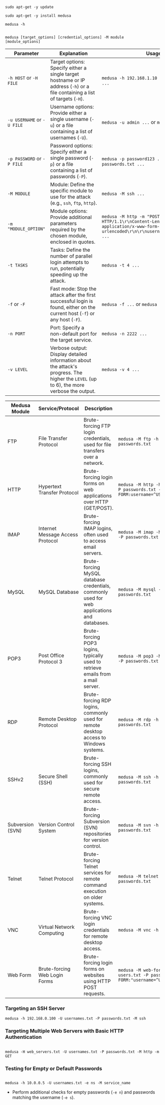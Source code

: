```shell-session
sudo apt-get -y update
```
```shell-session
sudo apt-get -y install medusa
```
```shell-session
medusa -h
```

```shell-session

medusa [target_options] [credential_options] -M module [module_options]
```

|Parameter|Explanation|Usage Example|
|---|---|---|
|`-h HOST` or `-H FILE`|Target options: Specify either a single target hostname or IP address (`-h`) or a file containing a list of targets (`-H`).|`medusa -h 192.168.1.10 ...` or `medusa -H targets.txt ...`|
|`-u USERNAME` or `-U FILE`|Username options: Provide either a single username (`-u`) or a file containing a list of usernames (`-U`).|`medusa -u admin ...` or `medusa -U usernames.txt ...`|
|`-p PASSWORD` or `-P FILE`|Password options: Specify either a single password (`-p`) or a file containing a list of passwords (`-P`).|`medusa -p password123 ...` or `medusa -P passwords.txt ...`|
|`-M MODULE`|Module: Define the specific module to use for the attack (e.g., `ssh`, `ftp`, `http`).|`medusa -M ssh ...`|
|`-m "MODULE_OPTION"`|Module options: Provide additional parameters required by the chosen module, enclosed in quotes.|`medusa -M http -m "POST /login.php HTTP/1.1\r\nContent-Length: 30\r\nContent-Type: application/x-www-form-urlencoded\r\n\r\nusername=^USER^&password=^PASS^" ...`|
|`-t TASKS`|Tasks: Define the number of parallel login attempts to run, potentially speeding up the attack.|`medusa -t 4 ...`|
|`-f` or `-F`|Fast mode: Stop the attack after the first successful login is found, either on the current host (`-f`) or any host (`-F`).|`medusa -f ...` or `medusa -F ...`|
|`-n PORT`|Port: Specify a non-default port for the target service.|`medusa -n 2222 ...`|
|`-v LEVEL`|Verbose output: Display detailed information about the attack's progress. The higher the `LEVEL` (up to 6), the more verbose the output.|`medusa -v 4 ...`|

|Medusa Module|Service/Protocol|Description|Usage Example|
|---|---|---|---|
|FTP|File Transfer Protocol|Brute-forcing FTP login credentials, used for file transfers over a network.|`medusa -M ftp -h 192.168.1.100 -u admin -P passwords.txt`|
|HTTP|Hypertext Transfer Protocol|Brute-forcing login forms on web applications over HTTP (GET/POST).|`medusa -M http -h www.example.com -U users.txt -P passwords.txt -m DIR:/login.php -m FORM:username=^USER^&password=^PASS^`|
|IMAP|Internet Message Access Protocol|Brute-forcing IMAP logins, often used to access email servers.|`medusa -M imap -h mail.example.com -U users.txt -P passwords.txt`|
|MySQL|MySQL Database|Brute-forcing MySQL database credentials, commonly used for web applications and databases.|`medusa -M mysql -h 192.168.1.100 -u root -P passwords.txt`|
|POP3|Post Office Protocol 3|Brute-forcing POP3 logins, typically used to retrieve emails from a mail server.|`medusa -M pop3 -h mail.example.com -U users.txt -P passwords.txt`|
|RDP|Remote Desktop Protocol|Brute-forcing RDP logins, commonly used for remote desktop access to Windows systems.|`medusa -M rdp -h 192.168.1.100 -u admin -P passwords.txt`|
|SSHv2|Secure Shell (SSH)|Brute-forcing SSH logins, commonly used for secure remote access.|`medusa -M ssh -h 192.168.1.100 -u root -P passwords.txt`|
|Subversion (SVN)|Version Control System|Brute-forcing Subversion (SVN) repositories for version control.|`medusa -M svn -h 192.168.1.100 -u admin -P passwords.txt`|
|Telnet|Telnet Protocol|Brute-forcing Telnet services for remote command execution on older systems.|`medusa -M telnet -h 192.168.1.100 -u admin -P passwords.txt`|
|VNC|Virtual Network Computing|Brute-forcing VNC login credentials for remote desktop access.|`medusa -M vnc -h 192.168.1.100 -P passwords.txt`|
|Web Form|Brute-forcing Web Login Forms|Brute-forcing login forms on websites using HTTP POST requests.|`medusa -M web-form -h www.example.com -U users.txt -P passwords.txt -m FORM:"username=^USER^&password=^PASS^:F=Invalid"`|

### Targeting an SSH Server

```shell-session
medusa -h 192.168.0.100 -U usernames.txt -P passwords.txt -M ssh 
```

### Targeting Multiple Web Servers with Basic HTTP Authentication

```shell-session

medusa -H web_servers.txt -U usernames.txt -P passwords.txt -M http -m GET 
```

### Testing for Empty or Default Passwords

```shell-session

medusa -h 10.0.0.5 -U usernames.txt -e ns -M service_name
```

- Perform additional checks for empty passwords (`-e n`) and passwords matching the username (`-e s`).

